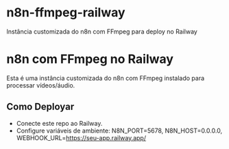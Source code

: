 # n8n-ffmpeg-railway
Instância customizada do n8n com FFmpeg para deploy no Railway
# n8n com FFmpeg no Railway

Esta é uma instância customizada do n8n com FFmpeg instalado para processar vídeos/áudio.

## Como Deployar
- Conecte este repo ao Railway.
- Configure variáveis de ambiente: N8N_PORT=5678, N8N_HOST=0.0.0.0, WEBHOOK_URL=https://seu-app.railway.app/
